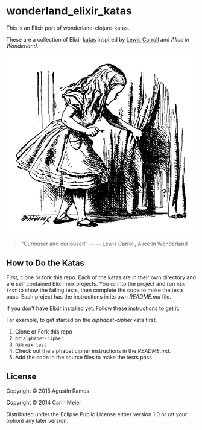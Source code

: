 # wonderland_elixir_katas

This is an Elixir port of wonderland-clojure-katas.

These are a collection of Elixir
[katas](http://en.wikipedia.org/wiki/Kata_%28programming%29) inspired by
[Lewis Carroll](http://en.wikipedia.org/wiki/Lewis_Carroll) and _Alice
in Wonderland_.

![Alice and the tiny door](/images/alicedoor.gif)

>“Curiouser and curiouser!” 
>-- ― Lewis Carroll, Alice in Wonderland

## How to Do the Katas

First, clone or fork this repo. Each of the katas are in their own
directory and are self contained Elixir mix projects.  You `cd`
into the project and run `mix test` to show the failing tests, then
complete the code to make the tests pass. Each project has the
instructions in its own _README.md_ file.

If you don't have Elixir installed yet.  Follow these [instructions](http://elixir-lang.org/install.html)
to get it.

For example, to get started on the _alphabet-cipher_ kata first.

1. Clone or Fork this repo
2. cd `alphabet-cipher`
3. run `mix test`
4. Check out the alphabet cipher instructions in the _README.md_.
5. Add the code in the source files to make the tests pass.


## License

Copyright © 2015 Agustín Ramos

Copyright © 2014 Carin Meier

Distributed under the Eclipse Public License either version 1.0 or (at
your option) any later version.
